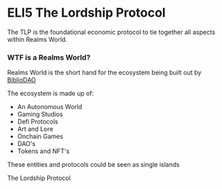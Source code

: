 # ELI5 The Lordship Protocol
The TLP is the foundational economic protocol to tie together all aspects within Realms World.

### WTF is a Realms World?
Realms World is the short hand for the ecosystem being built out by [BiblioDAO](https://www.bibliothecadao.xyz/)

The ecosystem is made up of:
- An Autonomous World
- Gaming Studios
- Defi Protocols
- Art and Lore
- Onchain Games
- DAO's
- Tokens and NFT's

These entities and protocols could be seen as single islands 

The Lordship Protocol
